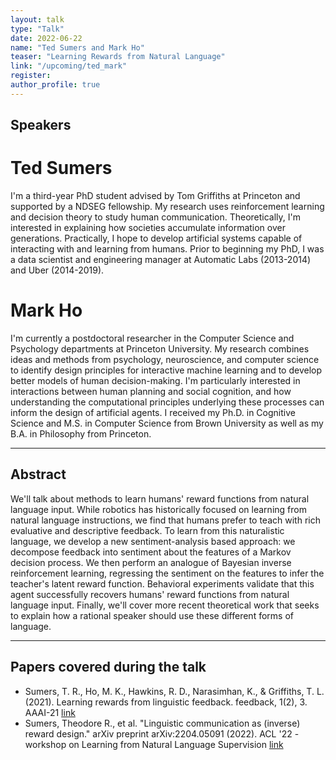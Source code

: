 ```yaml
---
layout: talk
type: "Talk"
date: 2022-06-22
name: "Ted Sumers and Mark Ho"
teaser: "Learning Rewards from Natural Language"
link: "/upcoming/ted_mark" 
register: 
author_profile: true
---
```



## Speakers
# Ted Sumers
I'm a third-year PhD student advised by Tom Griffiths at Princeton and supported by a NDSEG fellowship. My research uses reinforcement learning and decision theory to study human communication. Theoretically, I'm interested in explaining how societies accumulate information over generations. Practically, I hope to develop artificial systems capable of interacting with and learning from humans. Prior to beginning my PhD, I was a data scientist and engineering manager at Automatic Labs (2013-2014) and Uber (2014-2019). 

# Mark Ho
I'm currently a postdoctoral researcher in the Computer Science and Psychology departments at Princeton University. My research combines ideas and methods from psychology, neuroscience, and computer science to identify design principles for interactive machine learning and to develop better models of human decision-making. I'm particularly interested in interactions between human planning and social cognition, and how understanding the computational principles underlying these processes can inform the design of artificial agents. I received my Ph.D. in Cognitive Science and M.S. in Computer Science from Brown University as well as my B.A. in Philosophy from Princeton.

---

## Abstract
We'll talk about methods to learn humans' reward functions from natural language input. While robotics has historically focused on learning from natural language instructions, we find that humans prefer to teach with rich evaluative and descriptive feedback. To learn from this naturalistic language, we develop a new sentiment-analysis based approach: we decompose feedback into sentiment about the features of a Markov decision process. We then perform an analogue of Bayesian inverse reinforcement learning, regressing the sentiment on the features to infer the teacher's latent reward function. Behavioral experiments validate that this agent successfully recovers humans' reward functions from natural language input. Finally, we'll cover more recent theoretical work that seeks to explain how a rational speaker should use these different forms of language.

---
## Papers covered during the talk
* Sumers, T. R., Ho, M. K., Hawkins, R. D., Narasimhan, K., & Griffiths, T. L. (2021). Learning rewards from linguistic feedback. feedback, 1(2), 3. AAAI-21 [link](https://arxiv.org/abs/2009.14715)
* Sumers, Theodore R., et al. "Linguistic communication as (inverse) reward design." arXiv preprint arXiv:2204.05091 (2022). ACL '22 - workshop on Learning from Natural Language Supervision [link](https://arxiv.org/abs/2204.05091)



